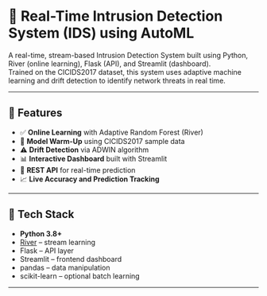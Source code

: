 # 🔐 Real-Time Intrusion Detection System (IDS) using AutoML

A real-time, stream-based Intrusion Detection System built using Python, River (online learning), Flask (API), and Streamlit (dashboard).  
Trained on the CICIDS2017 dataset, this system uses adaptive machine learning and drift detection to identify network threats in real time.

---

## 🚀 Features

- ✅ **Online Learning** with Adaptive Random Forest (River)
- 🔄 **Model Warm-Up** using CICIDS2017 sample data
- ⚠️ **Drift Detection** via ADWIN algorithm
- 📊 **Interactive Dashboard** built with Streamlit
- 🔌 **REST API** for real-time prediction
- 📈 **Live Accuracy and Prediction Tracking**

---

## 🧠 Tech Stack

- **Python 3.8+**
- [River](https://riverml.xyz/) – stream learning
- Flask – API layer
- Streamlit – frontend dashboard
- pandas – data manipulation
- scikit-learn – optional batch learning

---


